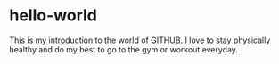 # hello-world
This is my introduction to the world of GITHUB. 
I love to stay physically healthy and do my best to go to the gym or workout everyday. 
